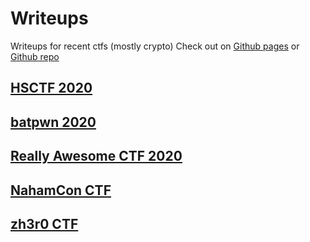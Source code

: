 # Writeups
Writeups for recent ctfs (mostly crypto)
Check out on [Github pages](https://deut-erium.github.io/WriteUps/) or [Github repo](https://github.com/deut-erium/WriteUps/)

## [HSCTF 2020](HSCTF)

## [batpwn 2020](batpwn)

## [Really Awesome CTF 2020](ractf/crypto)

## [NahamCon CTF](nahamconCTF)

## [zh3r0 CTF](zh3r0)
